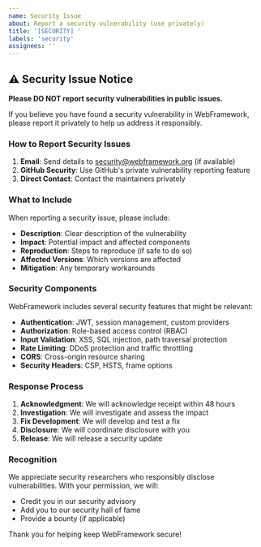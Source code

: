 ```yaml
---
name: Security Issue
about: Report a security vulnerability (use privately)
title: '[SECURITY] '
labels: 'security'
assignees: ''
---
```


## ⚠️ Security Issue Notice

**Please DO NOT report security vulnerabilities in public issues.**

If you believe you have found a security vulnerability in WebFramework, please report it privately to help us address it responsibly.

### How to Report Security Issues

1. **Email**: Send details to security@webframework.org (if available)
2. **GitHub Security**: Use GitHub's private vulnerability reporting feature
3. **Direct Contact**: Contact the maintainers privately

### What to Include

When reporting a security issue, please include:

- **Description**: Clear description of the vulnerability
- **Impact**: Potential impact and affected components
- **Reproduction**: Steps to reproduce (if safe to do so)
- **Affected Versions**: Which versions are affected
- **Mitigation**: Any temporary workarounds

### Security Components

WebFramework includes several security features that might be relevant:

- **Authentication**: JWT, session management, custom providers
- **Authorization**: Role-based access control (RBAC)
- **Input Validation**: XSS, SQL injection, path traversal protection
- **Rate Limiting**: DDoS protection and traffic throttling
- **CORS**: Cross-origin resource sharing
- **Security Headers**: CSP, HSTS, frame options

### Response Process

1. **Acknowledgment**: We will acknowledge receipt within 48 hours
2. **Investigation**: We will investigate and assess the impact
3. **Fix Development**: We will develop and test a fix
4. **Disclosure**: We will coordinate disclosure with you
5. **Release**: We will release a security update

### Recognition

We appreciate security researchers who responsibly disclose vulnerabilities. With your permission, we will:

- Credit you in our security advisory
- Add you to our security hall of fame
- Provide a bounty (if applicable)

Thank you for helping keep WebFramework secure!
